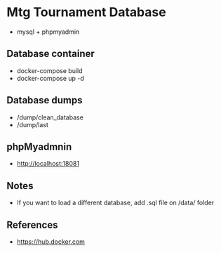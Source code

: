 # Mtg Tournament Database

- mysql + phpmyadmin

## Database container

- docker-compose build
- docker-compose up -d

## Database dumps

- /dump/clean_database
- /dump/last

## phpMyadmnin

- <http://localhost:18081>

## Notes

- If you want to load a different database, add .sql file on /data/ folder

## References

- <https://hub.docker.com>
